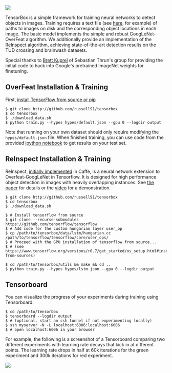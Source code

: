 <img src=http://russellsstewart.com/s/tensorbox/tensorbox_output.jpg></img>

TensorBox is a simple framework for training neural networks to detect objects in images. 
Training requires a text file (see [here](http://russellsstewart.com/s/tensorbox/brainwash_test.txt), for example)
of paths to images on disk and the corresponding object locations in each image.
The basic model implements the simple and robust GoogLeNet-OverFeat algorithm. We additionally provide an implementation of the 
[ReInspect](https://github.com/Russell91/ReInspect/)
algorithm, achieving state-of-the-art detection results on the TUD crossing and brainwash datasets. 

Special thanks to [Brett Kuprel](http://stanford.edu/~kuprel/) of Sebastian Thrun's group for providing the initial code
to hack into Google's pretrained ImageNet weights for finetuning.

## OverFeat Installation & Training
First, [install TensorFlow from source or pip](https://www.tensorflow.org/versions/r0.7/get_started/os_setup.html#pip-installation)
    
    $ git clone http://github.com/russell91/tensorbox
    $ cd tensorbox
    $ ./download_data.sh
    $ python train.py --hypes hypes/default.json --gpu 0 --logdir output

Note that running on your own dataset should only require modifying the `hypes/default.json` file. 
When finished training, you can use code from the provided 
[ipython notebook](https://github.com/Russell91/tensorbox/blob/master/evaluate.ipynb)
to get results on your test set.

## ReInspect Installation & Training

ReInspect, [initially implemented](https://github.com/Russell91/ReInspect) in Caffe,
is a neural network extension to Overfeat-GoogLeNet in Tensorflow.
It is designed for high performance object detection in images with heavily overlapping instances.
See <a href="http://arxiv.org/abs/1506.04878" target="_blank">the paper</a> for details or the <a href="https://www.youtube.com/watch?v=QeWl0h3kQ24" target="_blank">video</a> for a demonstration.

    $ git clone http://github.com/russell91/tensorbox
    $ cd tensorbox
    $ ./download_data.sh
    
    $ # Install tensorflow from source
    $ git clone --recurse-submodules https://github.com/tensorflow/tensorflow
    $ # Add code for the custom hungarian layer user_op
    $ cp /path/to/tensorbox/data/lstm/hungarian.cc /path/to/tensorflow/tensorflow/core/user_ops/
    $ # Proceed with the GPU installation of tensorflow from source...
    $ # (see https://www.tensorflow.org/versions/r0.7/get_started/os_setup.html#installing-from-sources)

    $ cd /path/to/tensorbox/utils && make && cd ..
    $ python train.py --hypes hypes/lstm.json --gpu 0 --logdir output

## Tensorboard

You can visualize the progress of your experiments during training using Tensorboard.

    $ cd /path/to/tensorbox
    $ tensorboard --logdir output
    $ # (optional, start an ssh tunnel if not experimenting locally)
    $ ssh myserver -N -L localhost:6006:localhost:6006
    $ # open localhost:6006 in your browser
    
For example, the following is a screenshot of a Tensorboard comparing two different experiments with learning rate decays that kick in at different points. The learning rate drops in half at 60k iterations for the green experiment and 300k iterations for red experiment.
    
<img src=http://russellsstewart.com/s/tensorbox/tensorboard_loss.png></img>
